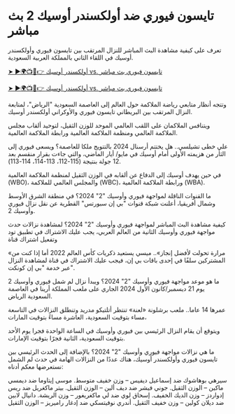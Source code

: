 <h1>تايسون فيوري ضد أولكسندر أوسيك 2 بث مباشر</h1>

تعرف على كيفية مشاهدة البث المباشر للنزال المرتقب بين تايسون فيوري وأولكسندر أوسيك في اللقاء الثاني بالمملكة العربية السعودية.

[➤ ►🌍📺📱👉 أولكسندر أوسيك vs. تايسون فيوري بث مباشر](https://t.co/o88nIGoYU5)

[➤ ►🌍📺📱👉 أولكسندر أوسيك vs. تايسون فيوري بث مباشر](https://t.co/o88nIGoYU5)

وتتجه أنظار متابعي رياضة الملاكمة حول العالم إلى العاصمة السعودية "الرياض"، لمتابعة النزال المرتقب بين البريطاني تايسون فيوري والأوكراني أولكسندر أوسيك.


ويتنافس الملاكمان على اللقب العالمي الموحد للوزن الثقيل، لتوحيد ألقاب مجلس الملاكمة العالمي ومنظمة الملاكمة العالمية ورابطة الملاكمة العالمية.

على خطى تشيلسي.. هل يختتم أرسنال 2024 بالتتويج ملكا للعاصمة؟
ويسعى فيوري إلى الثأر من هزيمته الأولى أمام أوسيك في مايو/ أيار الماضي، والتي جاءت بقرار منقسم بعد 12 جولة بنتيجة (115-112، 113-114، 114-113).

في حين يهدف أوسيك إلى الدفاع عن ألقابه في الوزن الثقيل لمنظمة الملاكمة العالمية (WBO)، والمجلس العالمي للملاكمة (WBC)، ورابطة الملاكمة العالمية (WBA).

ما القنوات الناقلة لمواجهة فيوري وأوسيك "2" 2024؟
في منطقة الشرق الأوسط وشمال أفريقيا، أعلنت شبكة قنوات "بي إن سبورتس" القطرية عن نقل نزال فيوري وأوسيك 2. 

كيفية مشاهدة البث المباشر لمواجهة فيوري وأوسيك "2" 2024؟
لمشاهدة نزالات حدث مواجهة فيوري وأوسيك الثانية من العالم العربي، يجب عليك الاشتراك في تطبيق تود وتفعيل اشتراك قناة

«مرارة تحولت لأفضل إنجاز».. ميسي يستعيد ذكريات كأس العالم 2022
أما إذا كنت من المشتركين سلفًا في إحدى باقات بي إن، فيجب عليك الاشتراك في قناة لمشاهدة النزال  عبر خدمة "بي إن كونكت".

ما هو موعد مواجهة فيوري وأوسيك "2" 2024؟
ويبدأ نزال لم شمل فيوري وأوسيك 2 يوم 21 ديسمبر/كانون الأول 2024 الجاري على ملعب المملكة أرينا في العاصمة السعودية الرياض.

عمرها 14 عاما.. ملعب برشلونة «لعنة» تنتظر أتلتيكو مدريد
وتنطلق النزالات في التاسعة مساء بتوقيت السعودية، العاشرة مساءً بتوقيت المارات،

ويتوقع أن يقام النزال الرئيسي بين فيوري وأوسيك في الساعة الواحدة فجرا يوم الأحد بتوقيت السعودية، الثانية فجرًا بتوقيت الإمارات.

ما هي نزالات مواجهة فيوري وأوسيك "2" 2024؟
بالإضافة إلى الحدث الرئيسي بين تايسون فيوري وأولكسندر أوسيك، هناك عددًا من النزالات الهامة في حدث لم الشمل نستعرضها معكم أدناه:

سيرهي بوهاشوك ضد إسماعيل ديفيس – وزن خفيف متوسط.
موسى إيتاوما ضد ديمسي ماكين – الوزن الثقيل.
جوني فيشر ضد ديف ألين – الوزن الثقيل.
بيتر ماكغريل ضد ريس إدواردز – وزن الديك الخفيف.
إسحاق لوي ضد لي ماكغريغور – وزن الريشة.
دانيال لابين ضد ديلان كولين – وزن خفيف الثقيل.
أندري نوفيتسكي ضد إدغار راميريز – الوزن الثقيل
